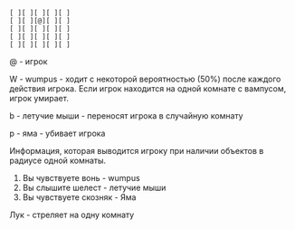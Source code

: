 ```
[ ][ ][ ][ ][ ]
[ ][ ][@][ ][ ]
[ ][ ][ ][ ][ ]
[ ][ ][ ][ ][ ]
[ ][ ][ ][ ][ ]
```
@ - игрок

W - wumpus - ходит с некоторой вероятностью (50%) после каждого действия игрока.
Если игрок находится на одной комнате с вампусом, игрок умирает.

b - летучие мыши - переносят игрока в случайную комнату

p - яма - убивает игрока

Информация, которая выводится игроку при наличии объектов в радиусе одной комнаты.
1) Вы чувствуете вонь - wumpus
2) Вы слышите шелест - летучие мыши
3) Вы чувствуете скозняк - Яма

Лук - стреляет на одну комнату
